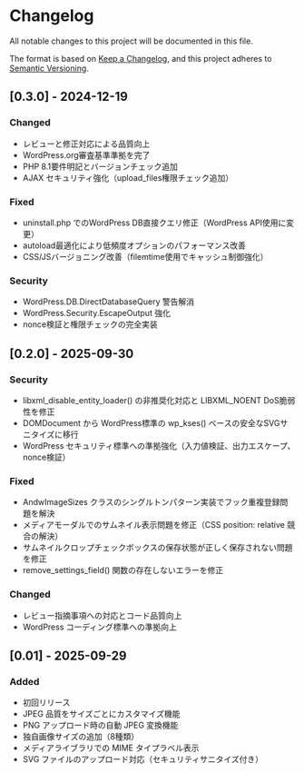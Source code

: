 # Changelog

All notable changes to this project will be documented in this file.

The format is based on [Keep a Changelog](https://keepachangelog.com/en/1.0.0/),
and this project adheres to [Semantic Versioning](https://semver.org/spec/v2.0.0.html).

## [0.3.0] - 2024-12-19

### Changed
- レビューと修正対応による品質向上
- WordPress.org審査基準準拠を完了
- PHP 8.1要件明記とバージョンチェック追加
- AJAX セキュリティ強化（upload_files権限チェック追加）

### Fixed
- uninstall.php でのWordPress DB直接クエリ修正（WordPress API使用に変更）
- autoload最適化により低頻度オプションのパフォーマンス改善
- CSS/JSバージョニング改善（filemtime使用でキャッシュ制御強化）

### Security
- WordPress.DB.DirectDatabaseQuery 警告解消
- WordPress.Security.EscapeOutput 強化
- nonce検証と権限チェックの完全実装

## [0.2.0] - 2025-09-30

### Security
- libxml_disable_entity_loader() の非推奨化対応と LIBXML_NOENT DoS脆弱性を修正
- DOMDocument から WordPress標準の wp_kses() ベースの安全なSVGサニタイズに移行
- WordPress セキュリティ標準への準拠強化（入力値検証、出力エスケープ、nonce検証）

### Fixed
- AndwImageSizes クラスのシングルトンパターン実装でフック重複登録問題を解決
- メディアモーダルでのサムネイル表示問題を修正（CSS position: relative 競合の解決）
- サムネイルクロップチェックボックスの保存状態が正しく保存されない問題を修正
- remove_settings_field() 関数の存在しないエラーを修正

### Changed
- レビュー指摘事項への対応とコード品質向上
- WordPress コーディング標準への準拠向上

## [0.01] - 2025-09-29

### Added
- 初回リリース
- JPEG 品質をサイズごとにカスタマイズ機能
- PNG アップロード時の自動 JPEG 変換機能
- 独自画像サイズの追加（8種類）
- メディアライブラリでの MIME タイプラベル表示
- SVG ファイルのアップロード対応（セキュリティサニタイズ付き）